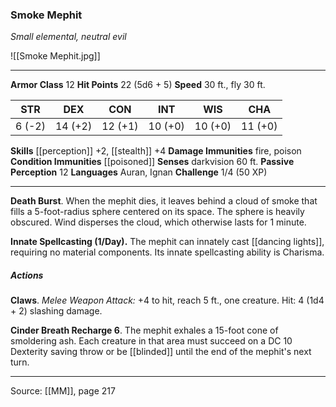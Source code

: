### Smoke Mephit
_Small elemental, neutral evil_

![[Smoke Mephit.jpg]]




---

**Armor Class** 12
**Hit Points** 22 (5d6 + 5)
**Speed** 30 ft., fly 30 ft.

| STR     | DEX     | CON     | INT     | WIS     | CHA     |
|---------|---------|---------|---------|---------|---------|
| 6 (-2) | 14 (+2) | 12 (+1) | 10 (+0) | 10 (+0) | 11 (+0) |

**Skills** [[perception]] +2, [[stealth]] +4
**Damage Immunities** fire, poison
**Condition Immunities** [[poisoned]]
**Senses** darkvision 60 ft.
**Passive Perception** 12
**Languages** Auran, Ignan
**Challenge** 1/4 (50 XP)

---

**Death Burst**. When the mephit dies, it leaves behind a cloud of smoke that fills a 5-foot-radius sphere centered on its space. The sphere is heavily obscured. Wind disperses the cloud, which otherwise lasts for 1 minute.

**Innate Spellcasting (1/Day).** The mephit can innately cast [[dancing lights]], requiring no material components. Its innate spellcasting ability is Charisma.

##### Actions
**Claws**. _Melee Weapon Attack:_ +4 to hit, reach 5 ft., one creature. Hit: 4 (1d4 + 2) slashing damage.

**Cinder Breath Recharge 6**. The mephit exhales a 15-foot cone of smoldering ash. Each creature in that area must succeed on a DC 10 Dexterity saving throw or be [[blinded]] until the end of the mephit's next turn.


---

Source: [[MM]], page 217